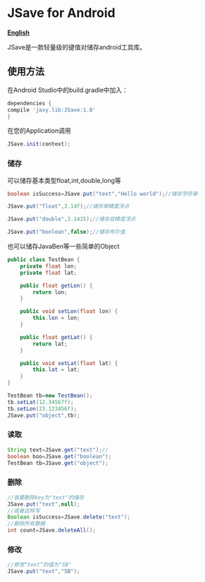 # JSave for Android

**[English](https://github.com/javycoder/JSave/edit/master/README_EN.md)**

JSave是一款轻量级的键值对储存android工具库。

## 使用方法
在Android Studio中的build.gradle中加入：

``` groovy
dependencies {
compile 'javy.lib:JSave:1.0'
}
```

在您的Application调用

``` java
JSave.init(context);
```

### 储存

可以储存基本类型float,int,double,long等

``` java
boolean isSuccess=JSave.put("text","Hello world");//储存字符串
```
``` java
JSave.put("float",3.14f);//储存单精度浮点
```
``` java
JSave.put("double",3.1415);//储存双精度浮点
```
``` java
JSave.put("boolean",false);//储存布尔值
```

也可以储存JavaBen等一些简单的Object

``` java
public class TestBean {
    private float lon;
    private float lat;

    public float getLon() {
        return lon;
    }

    public void setLon(float lon) {
        this.lon = lon;
    }

    public float getLat() {
        return lat;
    }

    public void setLat(float lat) {
        this.lat = lat;
    }
}


```
``` java
TestBean tb=new TestBean();
tb.setLat(12.34567f);
tb.setLon(23.123456f);
JSave.put("object",tb);
```


### 读取

``` java
String text=JSave.get("text");//
boolean boo=JSave.get("boolean");
TestBean tb=JSave.get("object");
```

### 删除
``` java
//我要删除key为"text"的储存
JSave.put("text",null);
//或者这样写
Boolean isSuccess=JSave.delete("text");
//删除所有数据
int count=JSave.deleteAll();
```

### 修改

``` java
//修改“text”的值为"SB"
JSave.put("text","SB");
```




